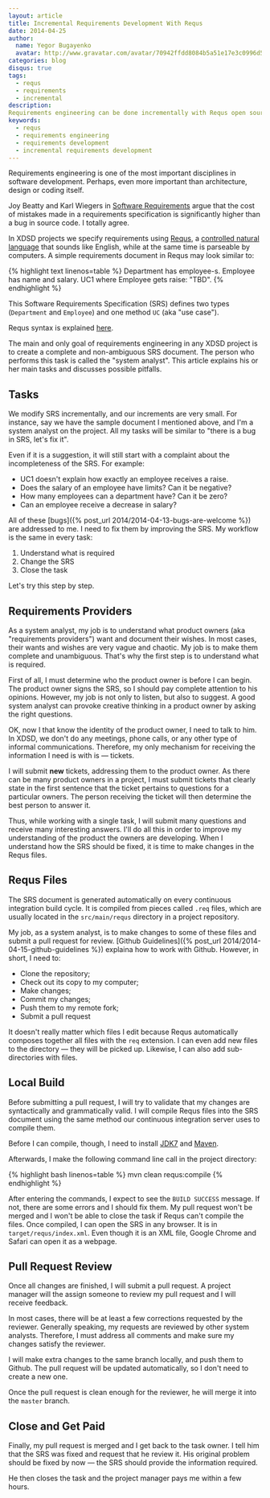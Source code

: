 ```yaml
---
layout: article
title: Incremental Requirements Development With Requs
date: 2014-04-25
author:
  name: Yegor Bugayenko
  avatar: http://www.gravatar.com/avatar/70942ffdd8084b5a51e17e3c0996d53c?s=300
categories: blog
disqus: true
tags:
  - requs
  - requirements
  - incremental
description:
Requirements engineering can be done incrementally with Requs open source controlled natural language
keywords:
  - requs
  - requirements engineering
  - requirements development
  - incremental requirements development
---
```

Requirements engineering is one of the most important disciplines in software development. Perhaps, even more important than architecture, design or coding itself. 

Joy Beatty and Karl Wiegers in [Software Requirements](http://www.amazon.com/Software-Requirements-Developer-Best-Practices/dp/0735679665) argue that the cost of mistakes made in a requirements specification is significantly higher than a bug in source code. I totally agree.

In XDSD projects we specify requirements using [Requs](http://www.requs.org), a [controlled natural language](http://en.wikipedia.org/wiki/Controlled_natural_language) that sounds like English, while at the same time is parseable by computers. A simple requirements document in Requs may look similar to:

{% highlight text linenos=table %}
Department has employee-s.
Employee has name and salary.
UC1 where Employee gets raise: "TBD".
{% endhighlight %}


This Software Requirements Specification (SRS) defines two types (`Department` and `Employee`) and one method `UC` (aka "use case").

Requs syntax is explained [here](http://www.requs.org/syntax.html).

The main and only goal of requirements engineering in any XDSD project is to create a complete and non-ambiguous SRS document. The person who performs this task is called the "system analyst". This article explains his or her main tasks and discusses possible pitfalls.

## Tasks

We modify SRS incrementally, and our increments are very small. For instance, say we have the sample document I mentioned above, and I'm a system analyst on the project. All my tasks will be similar to "there is a bug in SRS, let's fix it".

Even if it is a suggestion, it will still start with a complaint about the incompleteness of the SRS. For example:

 * UC1 doesn't explain how exactly an employee receives a raise.
 * Does the salary of an employee have limits? Can it be negative?
 * How many employees can a department have? Can it be zero?
 * Can an employee receive a decrease in salary?

All of these [bugs]({% post_url 2014/2014-04-13-bugs-are-welcome %}) are addressed to me. I need to fix them by improving the SRS. My workflow is the same in every task:

 1. Understand what is required
 2. Change the SRS 
 3. Close the task

Let's try this step by step.

## Requirements Providers

As a system analyst, my job is to understand what product owners (aka "requirements providers") want and document their wishes. In most cases, their wants and wishes are very vague and chaotic. My job is to make them complete and unambiguous. That's why the first step is to understand what is required.

First of all, I must determine who the product owner is before I can begin. The product owner signs the SRS, so I should pay complete attention to his opinions. However, my job is not only to listen, but also to suggest. A good system analyst can provoke creative thinking in a product owner by asking the right questions.

OK, now I that know the identity of the product owner, I need to talk to him. In XDSD, we don't do any meetings, phone calls, or any other type of informal communications. Therefore, my only mechanism for receiving the information I need is with is &mdash; tickets.

I will submit **new** tickets, addressing them to the product owner. As there can be many product owners in a project, I must submit tickets that clearly state in the first sentence that the ticket pertains to questions for a particular owners. The person receiving the ticket will then determine the best person to answer it.

Thus, while working with a single task, I will submit many questions and receive many interesting answers. I'll do all this in order to improve my understanding of the product the owners are developing.
When I understand how the SRS should be fixed, it is time to make changes in the Requs files.

## Requs Files

The SRS document is generated automatically on every continuous integration build cycle. It is compiled from pieces called `.req` files, which are usually located in the `src/main/requs` directory in a project repository.

My job, as a system analyst, is to make changes to some of these files and submit a pull request for review.
[Github Guidelines]({% post_url 2014/2014-04-15-github-guidelines %}) explaina how to work with Github. However, in short, I need to:

 * Clone the repository;
 * Check out its copy to my computer;
 * Make changes;
 * Commit my changes;
 * Push them to my remote fork;
 * Submit a pull request
 
It doesn't really matter which files I edit because Requs automatically composes together all files with the `req` extension. I can even add new files to the directory &mdash; they will be picked up. Likewise, I can also add sub-directories with files.

## Local Build

Before submitting a pull request, I will try to validate that my changes are syntactically and grammatically valid. I will compile Requs files into the SRS document using the same method our continuous integration server uses to compile them.

Before I can compile, though, I need to install [JDK7](http://www.oracle.com/technetwork/java/javase/downloads/jdk7-downloads-1880260.html) and [Maven](http://maven.apache.org/download.cgi).

Afterwards, I make the following command line call in the project directory:

{% highlight bash linenos=table %}
mvn clean requs:compile
{% endhighlight %}

After entering the commands, I expect to see the `BUILD SUCCESS` message. If not, there are some errors and I should fix them. My pull request won't be merged and I won't be able to close the task if Requs can't compile the files.
Once compiled, I can open the SRS in any browser. It is in `target/requs/index.xml`. Even though it is an XML file, Google Chrome and Safari can open it as a webpage.

## Pull Request Review

Once all changes are finished, I will submit a pull request. A project manager will the assign someone to review my pull request and I will receive feedback.

In most cases, there will be at least a few corrections requested by the reviewer. Generally speaking, my requests are reviewed by other system analysts. Therefore, I must address all comments and make sure my changes satisfy the reviewer.

I will make extra changes to the same branch locally, and push them to Github. The pull request will be updated automatically, so I don't need to create a new one.

Once the pull request is clean enough for the reviewer, he will merge it into the `master` branch.

## Close and Get Paid

Finally, my pull request is merged and I get back to the task owner. I tell him that the SRS was fixed and request that he review it. His original problem should be fixed by now &mdash; the SRS should provide the information required.

He then closes the task and the project manager pays me within a few hours.
